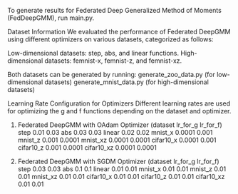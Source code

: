 To generate results for Federated Deep Generalized Method of Moments (FedDeepGMM), run main.py.

Dataset Information We evaluated the performance of Federated DeepGMM using different optimizers on various datasets, categorized as follows:

Low-dimensional datasets: step, abs, and linear functions. High-dimensional datasets: femnist-x, femnist-z, and femnist-xz.

Both datasets can be generated by running: generate_zoo_data.py (for low-dimensional datasets) generate_mnist_data.py (for high-dimensional datasets)

Learning Rate Configuration for Optimizers Different learning rates are used for optimizing the g and f functions depending on the dataset and optimizer.

1. Federated DeepGMM with OAdam Optimizer (dataset lr_for_g lr_for_f) step 0.01 0.03 abs 0.03 0.03 linear 0.02 0.02 mnist_x 0.0001 0.001 mnist_z 0.001 0.0001 mnist_xz 0.0001 0.0001 cifar10_x 0.0001 0.001 cifar10_z 0.001 0.0001 cifar10_xz 0.0001 0.0001

2. Federated DeepGMM with SGDM Optimizer (dataset lr_for_g lr_for_f) step 0.03 0.03 abs 0.1 0.1 linear 0.01 0.01 mnist_x 0.01 0.01 mnist_z 0.01 0.01 mnist_xz 0.01 0.01 cifar10_x 0.01 0.01 cifar10_z 0.01 0.01 cifar10_xz 0.01 0.01
